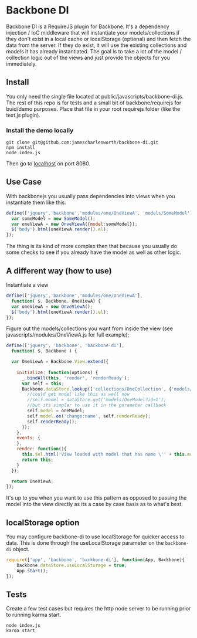 # Backbone DI

Backbone DI is a RequireJS plugin for Backbone. It's a dependency injection / IoC middleware
that will instantiate your models/collections if they don't exist in a local cache or localStorage 
(optional) and then fetch the data from the server. If they do exist, it will use the existing collections
and models it has already instantiated.  The goal is to take a lot of the model / collection
logic out of the views and just provide the objects for you immediately.

## Install
You only need the single file located at public/javascripts/backbone-di.js. The rest of this
repo is for tests and a small bit of backbone/requirejs for buid/demo purposes. Place that file
in your root requirejs folder (like the text.js plugin).

### Install the demo locally
```
git clone git@github.com:jamescharlesworth/backbone-di.git
npm install
node index.js
```
Then go to [localhost](http://localhost:8080/) on port 8080.

## Use Case

With backbonejs you usually pass dependencies into views when you instantiate them like this:
```javascript
define(['jquery','backbone','modules/one/OneViewA', 'models/SomeModel'], function( $, Backbone, OneViewA, SomeModel) {
  var someModel = new SomeModel();
  var oneViewA = new OnveViewA({model:someModel});
  $('body').html(oneViewA.render().el);
});
```
The thing is its kind of more complex then that because you usually 
do some checks to see if you already have the model as well as other logic.


## A different way (how to use)
Instantiate a view
```javascript
define(['jquery','backbone','modules/one/OneViewA'], 
  function( $, Backbone, OneViewA) {
  var oneViewA = new OnveViewA();
  $('body').html(oneViewA.render().el);
});
```

Figure out the models/collections you want from inside the view (see javascripts/modules/OneViewA.js 
for full example);

```javascript
define(['jquery', 'backbone', 'backbone-di'], 
  function( $, Backbone ) {

  var OneViewA = Backbone.View.extend({
    
    initialize: function(options) {
      _.bindAll(this, 'render', 'renderReady');
      var self = this;
      Backbone.dataStore.lookup(['collections/OneCollection', {'models/OneModel':1}]).done(function( oneCollection, oneModel ){
        //could get model like this as well now
        //self.model = dataStore.get('models/OneModel?id=1');
        //but its simpler to use it in the parameter callback
        self.model = oneModel;
        self.model.on('change:name', self.renderReady);
        self.renderReady();
      });
    },
    events: {
    },
    render: function(){
      this.$el.html('View loaded with model that has name \'' + this.model.get('name') + '\'');
      return this;
    }
  });

  return OneViewA;
});
```
It's up to you when you want to use this pattern as opposed to passing the model into the view
directly as its a case by case basis as to what's best.

## localStorage option
You may configure backbone-di to use localStorage for quicker access to data. This is done through
the useLocalStorage parameter on the `backbone-di` object.
```Javascript
require(['app', 'backbone', 'backbone-di'], function(App, Backbone){
    Backbone.dataStore.useLocalStorage = true; 
    App.start();
});
```

## Tests
Create a few test cases but requires the http node server to be running prior to running karma start.
```
node index.js
karma start
```

